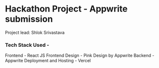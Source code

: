 # Hackathon Project - Appwrite submission 

Project lead: Shlok Srivastava

### Tech Stack Used -
Frontend - React JS
Frontend Design - Pink Design by Appwrite
Backend - Appwrite
Deployment and Hosting - Vercel
